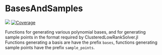 # BasesAndSamples

[![](https://img.shields.io/badge/docs-stable-blue.svg)](https://nanleij.github.io/BasesAndSamples.jl/stable)
[![Coverage](https://codecov.io/gh/nanleij/BasesAndSamples.jl/branch/main/graph/badge.svg)](https://codecov.io/gh/nanleij/BasesAndSamples.jl)

Functions for generating various polynomial bases, and for generating sample points in the format required by ClusteredLowRankSolver.jl
Functions generating a basis are have the prefix `bases`, functions generating sample points have the prefix `sample_points`.
